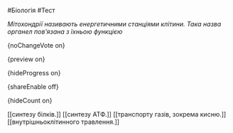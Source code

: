 #Біологія #Тест

*Мітохондрії називають енергетичними станціями клітини. Така назва органел пов’язана з їхньою функцією*

{noChangeVote on}

{preview on}

{hideProgress on}

{shareEnable off}

{hideCount on}

[[синтезу білків.]]
[[синтезу АТФ.]]
[[транспорту газів, зокрема кисню.]]
[[внутрішньоклітинного травлення.]]

